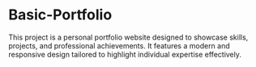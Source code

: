 # Basic-Portfolio
This project is a personal portfolio website designed to showcase skills, projects, and professional achievements. It features a modern and responsive design tailored to highlight individual expertise effectively.
